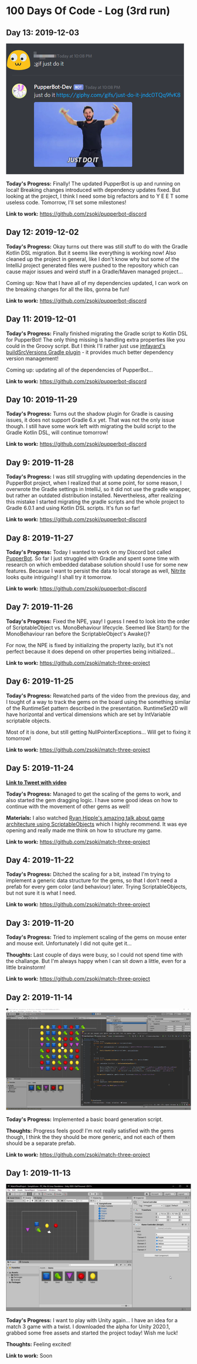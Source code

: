 # 100 Days Of Code - Log (3rd run)

## Day 13: 2019-12-03

![](images/3/day13.png)

**Today's Progress:** Finally! The updated PupperBot is up and running on local! Breaking changes introduced with dependency updates fixed. But looking at the project, I think I need some big refactors and to Y E E T some useless code. Tomorrow, I'll set some milestones!

**Link to work:** https://github.com/zsoki/pupperbot-discord

## Day 12: 2019-12-02

**Today's Progress:** Okay turns out there was still stuff to do with the Gradle Kotlin DSL migration. But it seems like everything is working now! Also cleaned up the project in general, like I don't know why but some of the IntelliJ project generated files were pushed to the repository which can cause major issues and weird stuff in a Gradle/Maven managed project...

Coming up: Now that I have all of my dependencies updated, I can work on the breaking changes for all the libs, gonna be fun!

**Link to work:** https://github.com/zsoki/pupperbot-discord

## Day 11: 2019-12-01

**Today's Progress:** Finally finished migrating the Gradle script to Kotlin DSL for PupperBot! The only thing missing is handling extra properties like you could in the Groovy script. But I think I'll rather just use [jmfayard's buildSrcVersions Gradle plugin](https://github.com/jmfayard/gradle-dependencies-plugins) - it provides much better dependency version management!

Coming up: updating all of the dependencies of PupperBot...

**Link to work:** https://github.com/zsoki/pupperbot-discord

## Day 10: 2019-11-29

**Today's Progress:** Turns out the shadow plugin for Gradle is causing issues, it does not support Gradle 6.x yet. That was not the only issue though. I still have some work left with migrating the build script to the Gradle Kotlin DSL, will continue tomorrow!

**Link to work:** https://github.com/zsoki/pupperbot-discord

## Day 9: 2019-11-28

**Today's Progress:** I was still struggling with updating dependencies in the PupperBot project, when I realized that at some point, for some reason, I overwrote the Gradle settings in IntelliJ, so it did not use the gradle wrapper, but rather an outdated distribution installed. Nevertheless, after realizing this mistake I started migrating the gradle scripts and the whole project to Gradle 6.0.1 and using Kotlin DSL scripts. It's fun so far!

**Link to work:** https://github.com/zsoki/pupperbot-discord

## Day 8: 2019-11-27

**Today's Progress:** Today I wanted to work on my Discord bot called [PupperBot](https://github.com/zsoki/pupperbot-discord). So far I just struggled with Gradle and spent some time with research on which embedded database solution should I use for some new features. Because I want to persist the data to local storage as well, [Nitrite](https://www.dizitart.org/nitrite-database/) looks quite intriguing! I shall try it tomorrow.

**Link to work:** https://github.com/zsoki/pupperbot-discord

## Day 7: 2019-11-26

**Today's Progress:** Fixed the NPE, yaay! I guess I need to look into the order of ScriptableObject vs. MonoBehaviour lifecycle. Seemed like Start() for the MonoBehaviour ran before the ScriptableObject's Awake()?

For now, the NPE is fixed by initializing the property lazily, but it's not perfect because it does depend on other properties being initialized...

**Link to work:** https://github.com/zsoki/match-three-project


## Day 6: 2019-11-25

**Today's Progress:** Rewatched parts of the video from the previous day, and I tought of a way to track the gems on the board using the something similar of the RuntimeSet pattern described in the presentation. RuntimeSet2D will have horizontal and vertical dimensions which are set by IntVariable scriptable objects.

Most of it is done, but still getting NullPointerExceptions... Will get to fixing it tomorrow!

**Link to work:** https://github.com/zsoki/match-three-project

## Day 5: 2019-11-24

**[Link to Tweet with video](https://twitter.com/zsoki_/status/1198649212461879296)**

**Today's Progress:** Managed to get the scaling of the gems to work, and also started the gem dragging logic. I have some good ideas on how to continue with the movement of other gems as well!

**Materials:** I also watched [Ryan Hipple's amazing talk about game architecture using ScriptableObjects](https://www.youtube.com/watch?v=raQ3iHhE_Kk) which I highly recommend. It was eye opening and really made me think on how to structure my game.

**Link to work:** https://github.com/zsoki/match-three-project

## Day 4: 2019-11-22

**Today's Progress:** Ditched the scaling for a bit, instead I'm trying to implement a generic data structure for the gems, so that I don't need a prefab for every gem color (and behaviour) later. Trying ScriptableObjects, but not sure it is what I need.

**Link to work:** https://github.com/zsoki/match-three-project

## Day 3: 2019-11-20

**Today's Progress:** Tried to implement scaling of the gems on mouse enter and mouse exit. Unfortunately I did not quite get it...

**Thoughts:** Last couple of days were busy, so I could not spend time with the challange. But I'm always happy when I can sit down a little, even for a little brainstorm!

**Link to work:** https://github.com/zsoki/match-three-project

## Day 2: 2019-11-14

![](images/3/day2.png)

**Today's Progress:** Implemented a basic board generation script.

**Thoughts:** Progress feels good! I'm not really satisfied with the gems though, I think the they should be more generic, and not each of them should be a separate prefab.

**Link to work:** https://github.com/zsoki/match-three-project

## Day 1: 2019-11-13

![](images/3/day1.png)

**Today's Progress:** I want to play with Unity again... I have an idea for a match 3 game with a twist. I downloaded the alpha for Unity 2020.1, grabbed some free assets and started the project today! Wish me luck!

**Thoughts:** Feeling excited!

**Link to work:** Soon
